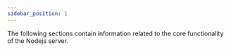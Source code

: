 ```yaml
---
sidebar_position: 1
---
```


The following sections contain information related to the core functionality of the Nodejs server.
